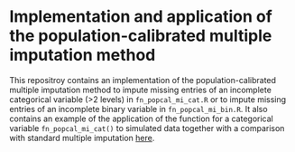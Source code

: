 # Implementation and application of the population-calibrated multiple imputation method

This repositroy contains an implementation of the population-calibrated multiple imputation method to impute missing entries of an incomplete categorical variable (>2 levels) in `fn_popcal_mi_cat.R` or to impute missing entries of an incomplete binary variable in `fn_popcal_mi_bin.R`. It also contains an example of the application of the function for a categorical variable `fn_popcal_mi_cat()` to simulated data together with a comparison with standard multiple imputation [here](https://htmlpreview.github.io/?https://github.com/naninatamar/population_calibrated_multiple_imputation/blob/main/simulation_study_popcalmi.html).

